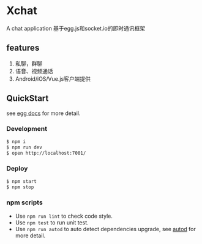# Xchat

A chat application 基于egg.js和socket.io的即时通讯框架

## features
1. 私聊，群聊
2. 语音、视频通话
3. Android/iOS/Vue.js客户端提供

## QuickStart

<!-- add docs here for user -->

see [egg docs][egg] for more detail.

### Development

```bash
$ npm i
$ npm run dev
$ open http://localhost:7001/
```

### Deploy

```bash
$ npm start
$ npm stop
```

### npm scripts

- Use `npm run lint` to check code style.
- Use `npm test` to run unit test.
- Use `npm run autod` to auto detect dependencies upgrade, see [autod](https://www.npmjs.com/package/autod) for more detail.


[egg]: https://eggjs.org
